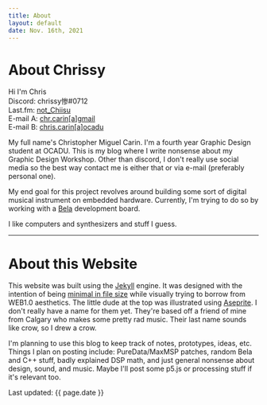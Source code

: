 ```yaml
---
title: About
layout: default
date: Nov. 16th, 2021
---
```


# About Chrissy

Hi I'm Chris\
Discord: chrissy惨#0712\
Last.fm: [not_Chiisu](https://www.last.fm/user/not_Chiisu)\
E-mail A: [chr.carin[a]gmail](mailto:chr.carin[a]gmail.com)\
E-mail B: [chris.carin[a]ocadu](mailto:chris.carin[a]gmail.com)

My full name's Christopher Miguel Carin. I'm a fourth year Graphic Design student at OCADU. This is my blog where I write nonsense about my Graphic Design Workshop. Other than discord, I don't really use social media so the best way contact me is either that or via e-mail (preferably personal one).

My end goal for this project revolves around building some sort of digital musical instrument on embedded hardware. Currently, I'm trying to do so by working with a [Bela](http://bela.io/) development board.

I like computers and synthesizers and stuff I guess.

---

# About this Website

This website was built using the [Jekyll](https://jekyllrb.com/) engine. It was designed with the intention of being [minimal in file size](https://tools.pingdom.com/#5f49ba1d42400000) while visually trying to borrow from WEB1.0 aesthetics. The little dude at the top was illustrated using [Aseprite](https://www.aseprite.org/). I don't really have a name for them yet. They're based off a friend of mine from Calgary who makes some pretty rad music. Their last name sounds like crow, so I drew a crow.

I'm planning to use this blog to keep track of notes, prototypes, ideas, etc. Things I plan on posting include: PureData/MaxMSP patches, random Bela and C++ stuff, badly explained DSP math, and just general nonsense about design, sound, and music. Maybe I'll post some p5.js or processing stuff if it's relevant too.

<div class="footer">Last updated: {{ page.date }}</div>
